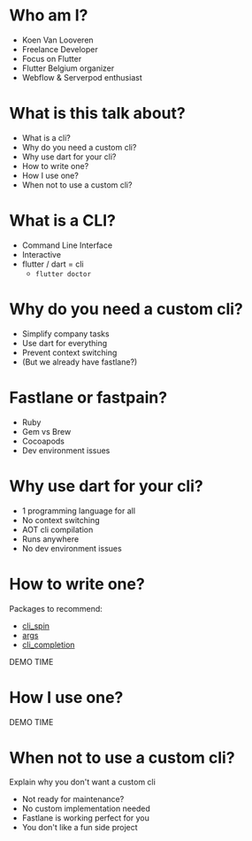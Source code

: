 # Who am I?

- Koen Van Looveren
- Freelance Developer
- Focus on Flutter
- Flutter Belgium organizer
- Webflow & Serverpod enthusiast

# What is this talk about?

- What is a cli?
- Why do you need a custom cli?
- Why use dart for your cli?
- How to write one?
- How I use one?
- When not to use a custom cli?

# What is a CLI?

- Command Line Interface
- Interactive
- flutter / dart = cli
  - `flutter doctor`

# Why do you need a custom cli?

- Simplify company tasks
- Use dart for everything
- Prevent context switching
- (But we already have fastlane?)

# Fastlane or fastpain?

- Ruby
- Gem vs Brew
- Cocoapods
- Dev environment issues

# Why use dart for your cli?

- 1 programming language for all
- No context switching
- AOT cli compilation
- Runs anywhere
- No dev environment issues

# How to write one?

Packages to recommend:

- [cli_spin](https://pub.dev/packages/cli_spin)
- [args](https://pub.dev/packages/args)
- [cli_completion](https://pub.dev/packages/cli_completion)

DEMO TIME

# How I use one?

DEMO TIME

# When not to use a custom cli?

Explain why you don't want a custom cli

- Not ready for maintenance?
- No custom implementation needed
- Fastlane is working perfect for you
- You don't like a fun side project
